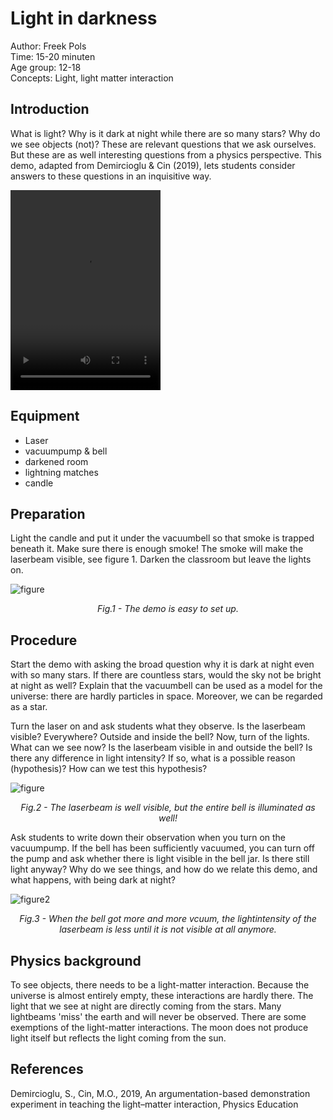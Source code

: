 # Light in darkness

Author: Freek Pols\
Time: 15-20 minuten\
Age group: 12-18\
Concepts: Light, light matter interaction

## Introduction
What is light? Why is it dark at night while there are so many stars? Why do we see objects (not)? These are relevant questions that we ask ourselves. But these are as well interesting questions from a physics perspective. This demo, adapted from Demircioglu & Cin (2019), lets students consider answers to these questions in an inquisitive way.

<video id="myVideo" width="240" height="320" controls>
 	  	<source src="laserdemo.mp4" type="video/mp4">
 		Your user agent does not support the HTML5 Video element.
	</video>
    
## Equipment
* Laser
* vacuumpump & bell
* darkened room
* lightning matches
* candle

## Preparation
Light the candle and put it under the vacuumbell so that smoke is trapped beneath it. Make sure there is enough smoke! The smoke will make the laserbeam visible, see figure 1. Darken the classroom but leave the lights on.

![figure](dm03_figure1.jpg) <center><i> Fig.1 - The demo is easy to set up.</i></center>

## Procedure
Start the demo with asking the broad question why it is dark at night even with so many stars. If there are countless stars, would the sky not be bright at night as well? Explain that the vacuumbell can be used as a model for the universe: there are hardly particles in space. Moreover, we can be regarded as a star.
 
Turn the laser on and ask students what they observe. Is the laserbeam visible? Everywhere? Outside and inside the bell? Now, turn of the lights. What can we see now? Is the laserbeam visible in and outside the bell? Is there any difference in light intensity? If so, what is a possible reason (hypothesis)? How can we test this hypothesis?

![figure](dm03_figure2.jpg) <center><i> Fig.2 - The laserbeam is well visible, but the entire bell is illuminated as well!</i></center>

Ask students to write down their observation when you turn on the vacuumpump. If the bell has been sufficiently vacuumed, you can turn off the pump and ask whether there is light visible in the bell jar. Is there still light anyway? Why do we see things, and how do we relate this demo, and what happens, with being dark at night?

![figure2](dm03_figure3.jpg) <center><i> Fig.3 - When the bell got more and more vcuum, the lightintensity of the laserbeam is less until it is not visible at all anymore.</i></center>

## Physics background
To see objects, there needs to be a light-matter interaction. Because the universe is almost entirely empty, these interactions are hardly there. The light that we see at night are directly coming from the stars. Many lightbeams 'miss' the earth and will never be observed. There are some exemptions of the light-matter interactions. The moon does not produce light itself but reflects the light coming from the sun. 

## References
Demircioglu, S., Cin, M.O., 2019, An argumentation-based demonstration experiment in teaching the light–matter interaction, Physics Education

